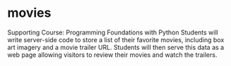 # movies
Supporting Course: Programming Foundations with Python Students will write server-side code to store a list of their favorite movies, including box art imagery and a movie trailer URL. Students will then serve this data as a web page allowing visitors to review their movies and watch the trailers.
